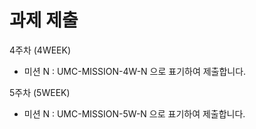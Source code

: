 # 과제 제출

4주차 (4WEEK)

- 미션 N : UMC-MISSION-4W-N 으로 표기하여 제출합니다.

5주차 (5WEEK)

- 미션 N : UMC-MISSION-5W-N 으로 표기하여 제출합니다.
